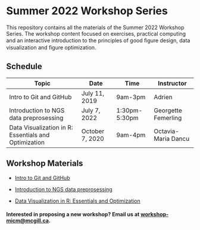 # Summer 2022 Workshop Series

This repository contains all the materials of the Summer 2022 Workshop Series. The workshop content focused on exercises, practical computing and an interactive introduction to the principles of good ﬁgure design, data visualization and ﬁgure optimization.

## Schedule

| Topic | Date | Time | Instructor | 
| ------| ---- | -----| ---------- |
| Intro to Git and GitHub | July 11, 2019 | 9am-3pm | Adrien| 
| Introduction to NGS data preprosessing | July 7, 2022 | 1:30pm-5:30pm | Georgette Femerling | 
| Data Visualization in R: Essentials and Optimization | October 7, 2020 | 9am-4pm | Octavia-Maria Dancu | 


## Workshop Materials

* [Intro to Git and GitHub](https://github.com/McGill-MiCM/)

* [Introduction to NGS data preprosessing](https://github.com/McGill-MiCM/MiCM_ngsintro_summer2022)

* [Data Visualization in R: Essentials and Optimization](https://github.com/McGill-MiCM/MICM_workshops)




#### Interested in proposing a new workshop? Email us at workshop-micm@mcgill.ca.

